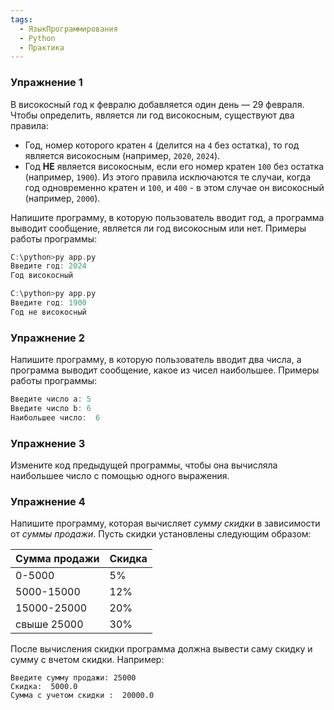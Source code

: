 ```yaml
---
tags:
  - ЯзыкПрограммирования
  - Python
  - Практика
---
```

### Упражнение 1

В високосный год к февралю добавляется один день — 29 февраля. Чтобы определить, является ли год високосным, существуют два правила:

- Год, номер которого кратен `4` (делится на `4` без остатка), то год является високосным (например, `2020`, `2024`).
- Год **НЕ** является високосным, если его номер кратен `100` без остатка (например, `1900`). Из этого правила исключаются те случаи, когда год одновременно кратен и `100`, и `400` - в этом случае он високосный (например, `2000`).

Напишите программу, в которую пользователь вводит год, а программа выводит сообщение, является ли год високосным или нет. Примеры работы программы:

```c
C:\python>py app.py
Введите год: 2024
Год високосный

C:\python>py app.py
Введите год: 1900
Год не високосный
```

### Упражнение 2

Напишите программу, в которую пользователь вводит два числа, а программа выводит сообщение, какое из чисел наибольшее. Примеры работы программы:

```c
Введите число a: 5
Введите число b: 6
Наибольшее число:  6
```

### Упражнение 3

Измените код предыдущей программы, чтобы она вычисляла наибольшее число с помощью одного выражения.

### Упражнение 4

Напишите программу, которая вычисляет *сумму скидки* в зависимости от *суммы продажи*. Пусть скидки установлены следующим образом:

| Сумма продажи | Скидка |
| ------------- | ------ |
| 0-5000        | 5%     |
| 5000-15000    | 12%    |
| 15000-25000   | 20%    |
| свыше 25000   | 30%    |

После вычисления скидки программа должна вывести саму скидку и сумму с вчетом скидки. Например:

```
Введите сумму продажи: 25000
Скидка:  5000.0
Сумма с учетом скидки :  20000.0
```